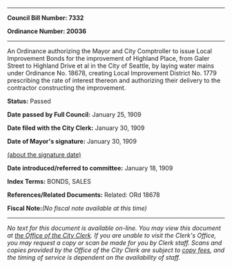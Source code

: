

********

**Council Bill Number: 7332**
   
**Ordinance Number: 20036**
********

 An Ordinance authorizing the Mayor and City Comptroller to issue Local Improvement Bonds for the improvement of Highland Place, from Galer Street to Highland Drive et al in the City of Seattle, by laying water mains under Ordinance No. 18678, creating Local Improvement District No. 1779 prescribing the rate of interest thereon and authorizing their delivery to the contractor constructing the improvement.

**Status:** Passed
   
**Date passed by Full Council:** January 25, 1909
   
**Date filed with the City Clerk:** January 30, 1909
   
**Date of Mayor's signature:** January 30, 1909
   
[(about the signature date)](/~public/approvaldate.htm)
   
   
   
**Date introduced/referred to committee:** January 18, 1909
   
   
**Index Terms:** BONDS, SALES

**References/Related Documents:** Related: ORd 18678

**Fiscal Note:**_(No fiscal note available at this time)_
********

_No text for this document is available on-line. You may view this document at [the Office of the City Clerk](http://www.seattle.gov/leg/clerk/contactUs.htm). If you are unable to visit the Clerk's Office, you may request a copy or scan be made for you by Clerk staff. Scans and copies provided by the Office of the City Clerk are subject to [copy fees](http://clerk.seattle.gov/~public/clerkfees.htm), and the timing of service is dependent on the availability of staff._

